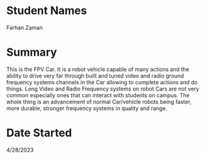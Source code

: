 # Student Names 
Farhan Zaman

# Summary
This is the FPV Car. It is a robot vehicle capable of many actions and the ability to drive very far through built and tuned video and radio ground frequency systems 
channels in the Car allowing to complete actions and do things. Long Video and Radio Frequency systems on robot Cars are not very common especially ones that can interact with students on campus. The whole thing is an advancement of normal Car/vehicle robots being faster, more durable, stronger frequency systems in quality and range.

# Date Started
4/28/2023

